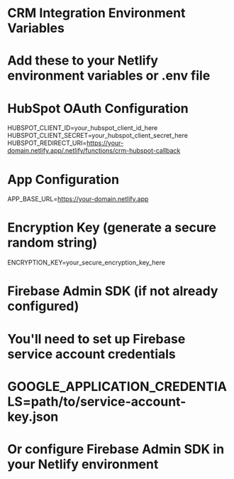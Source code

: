 # CRM Integration Environment Variables
# Add these to your Netlify environment variables or .env file

# HubSpot OAuth Configuration
HUBSPOT_CLIENT_ID=your_hubspot_client_id_here
HUBSPOT_CLIENT_SECRET=your_hubspot_client_secret_here
HUBSPOT_REDIRECT_URI=https://your-domain.netlify.app/.netlify/functions/crm-hubspot-callback

# App Configuration
APP_BASE_URL=https://your-domain.netlify.app

# Encryption Key (generate a secure random string)
ENCRYPTION_KEY=your_secure_encryption_key_here

# Firebase Admin SDK (if not already configured)
# You'll need to set up Firebase service account credentials
# GOOGLE_APPLICATION_CREDENTIALS=path/to/service-account-key.json
# Or configure Firebase Admin SDK in your Netlify environment








